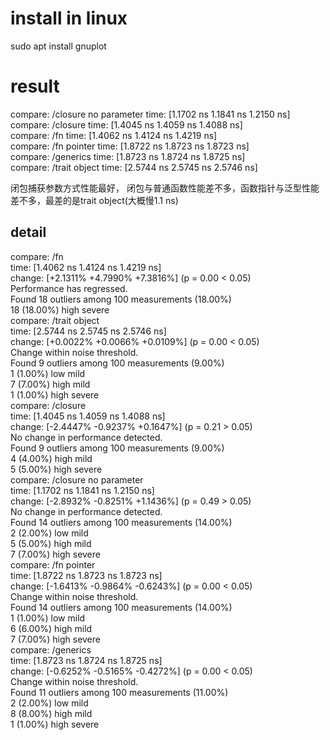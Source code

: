 # install in linux
sudo apt install gnuplot

# result
compare: /closure no parameter time:   [1.1702 ns 1.1841 ns 1.2150 ns]  
compare: /closure              time:   [1.4045 ns 1.4059 ns 1.4088 ns]  
compare: /fn                   time:   [1.4062 ns 1.4124 ns 1.4219 ns]  
compare: /fn pointer           time:   [1.8722 ns 1.8723 ns 1.8723 ns]  
compare: /generics             time:   [1.8723 ns 1.8724 ns 1.8725 ns]  
compare: /trait object         time:   [2.5744 ns 2.5745 ns 2.5746 ns]  

闭包捕获参数方式性能最好， 闭包与普通函数性能差不多，函数指针与泛型性能差不多，最差的是trait object(大概慢1.1 ns)  

## detail 
compare: /fn            
time:   [1.4062 ns 1.4124 ns 1.4219 ns]  
change: [+2.1311% +4.7990% +7.3816%] (p = 0.00 < 0.05)  
Performance has regressed.  
Found 18 outliers among 100 measurements (18.00%)  
18 (18.00%) high severe  
compare: /trait object    
time:   [2.5744 ns 2.5745 ns 2.5746 ns]  
change: [+0.0022% +0.0066% +0.0109%] (p = 0.00 < 0.05)  
Change within noise threshold.  
Found 9 outliers among 100 measurements (9.00%)  
1 (1.00%) low mild  
7 (7.00%) high mild  
1 (1.00%) high severe  
compare: /closure         
time:   [1.4045 ns 1.4059 ns 1.4088 ns]  
change: [-2.4447% -0.9237% +0.1647%] (p = 0.21 > 0.05)  
No change in performance detected.  
Found 9 outliers among 100 measurements (9.00%)  
4 (4.00%) high mild  
5 (5.00%) high severe  
compare: /closure no parameter  
time:   [1.1702 ns 1.1841 ns 1.2150 ns]  
change: [-2.8932% -0.8251% +1.1436%] (p = 0.49 > 0.05)  
No change in performance detected.  
Found 14 outliers among 100 measurements (14.00%)  
2 (2.00%) low mild  
5 (5.00%) high mild  
7 (7.00%) high severe  
compare: /fn pointer     
time:   [1.8722 ns 1.8723 ns 1.8723 ns]  
change: [-1.6413% -0.9864% -0.6243%] (p = 0.00 < 0.05)  
Change within noise threshold.  
Found 14 outliers among 100 measurements (14.00%)  
1 (1.00%) low mild  
6 (6.00%) high mild  
7 (7.00%) high severe  
compare: /generics        
time:   [1.8723 ns 1.8724 ns 1.8725 ns]  
change: [-0.6252% -0.5165% -0.4272%] (p = 0.00 < 0.05)  
Change within noise threshold.  
Found 11 outliers among 100 measurements (11.00%)  
2 (2.00%) low mild  
8 (8.00%) high mild  
1 (1.00%) high severe  

